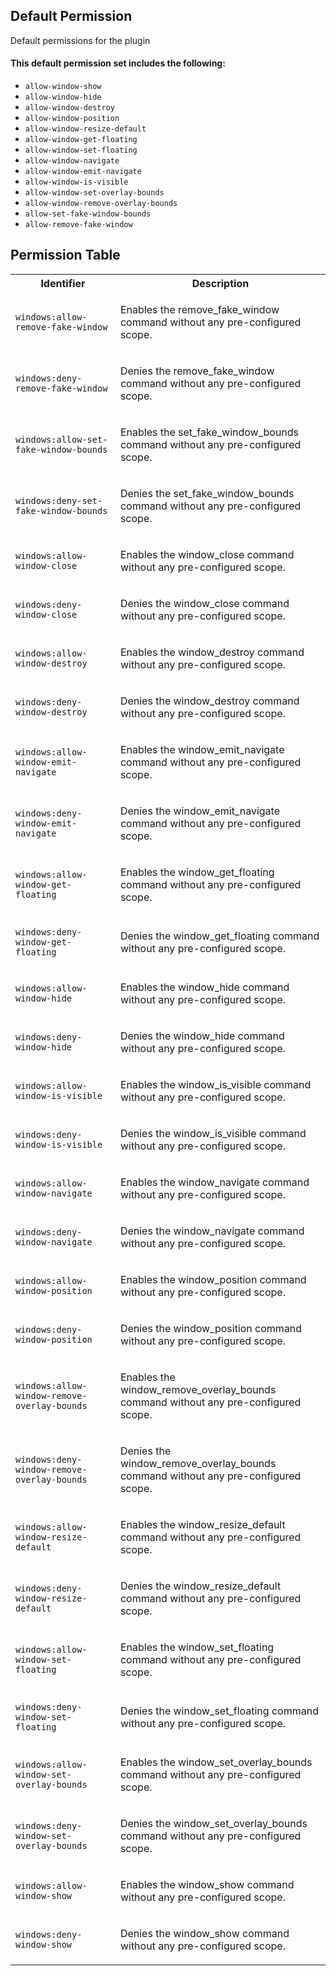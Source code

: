 ## Default Permission

Default permissions for the plugin

#### This default permission set includes the following:

- `allow-window-show`
- `allow-window-hide`
- `allow-window-destroy`
- `allow-window-position`
- `allow-window-resize-default`
- `allow-window-get-floating`
- `allow-window-set-floating`
- `allow-window-navigate`
- `allow-window-emit-navigate`
- `allow-window-is-visible`
- `allow-window-set-overlay-bounds`
- `allow-window-remove-overlay-bounds`
- `allow-set-fake-window-bounds`
- `allow-remove-fake-window`

## Permission Table

<table>
<tr>
<th>Identifier</th>
<th>Description</th>
</tr>


<tr>
<td>

`windows:allow-remove-fake-window`

</td>
<td>

Enables the remove_fake_window command without any pre-configured scope.

</td>
</tr>

<tr>
<td>

`windows:deny-remove-fake-window`

</td>
<td>

Denies the remove_fake_window command without any pre-configured scope.

</td>
</tr>

<tr>
<td>

`windows:allow-set-fake-window-bounds`

</td>
<td>

Enables the set_fake_window_bounds command without any pre-configured scope.

</td>
</tr>

<tr>
<td>

`windows:deny-set-fake-window-bounds`

</td>
<td>

Denies the set_fake_window_bounds command without any pre-configured scope.

</td>
</tr>

<tr>
<td>

`windows:allow-window-close`

</td>
<td>

Enables the window_close command without any pre-configured scope.

</td>
</tr>

<tr>
<td>

`windows:deny-window-close`

</td>
<td>

Denies the window_close command without any pre-configured scope.

</td>
</tr>

<tr>
<td>

`windows:allow-window-destroy`

</td>
<td>

Enables the window_destroy command without any pre-configured scope.

</td>
</tr>

<tr>
<td>

`windows:deny-window-destroy`

</td>
<td>

Denies the window_destroy command without any pre-configured scope.

</td>
</tr>

<tr>
<td>

`windows:allow-window-emit-navigate`

</td>
<td>

Enables the window_emit_navigate command without any pre-configured scope.

</td>
</tr>

<tr>
<td>

`windows:deny-window-emit-navigate`

</td>
<td>

Denies the window_emit_navigate command without any pre-configured scope.

</td>
</tr>

<tr>
<td>

`windows:allow-window-get-floating`

</td>
<td>

Enables the window_get_floating command without any pre-configured scope.

</td>
</tr>

<tr>
<td>

`windows:deny-window-get-floating`

</td>
<td>

Denies the window_get_floating command without any pre-configured scope.

</td>
</tr>

<tr>
<td>

`windows:allow-window-hide`

</td>
<td>

Enables the window_hide command without any pre-configured scope.

</td>
</tr>

<tr>
<td>

`windows:deny-window-hide`

</td>
<td>

Denies the window_hide command without any pre-configured scope.

</td>
</tr>

<tr>
<td>

`windows:allow-window-is-visible`

</td>
<td>

Enables the window_is_visible command without any pre-configured scope.

</td>
</tr>

<tr>
<td>

`windows:deny-window-is-visible`

</td>
<td>

Denies the window_is_visible command without any pre-configured scope.

</td>
</tr>

<tr>
<td>

`windows:allow-window-navigate`

</td>
<td>

Enables the window_navigate command without any pre-configured scope.

</td>
</tr>

<tr>
<td>

`windows:deny-window-navigate`

</td>
<td>

Denies the window_navigate command without any pre-configured scope.

</td>
</tr>

<tr>
<td>

`windows:allow-window-position`

</td>
<td>

Enables the window_position command without any pre-configured scope.

</td>
</tr>

<tr>
<td>

`windows:deny-window-position`

</td>
<td>

Denies the window_position command without any pre-configured scope.

</td>
</tr>

<tr>
<td>

`windows:allow-window-remove-overlay-bounds`

</td>
<td>

Enables the window_remove_overlay_bounds command without any pre-configured scope.

</td>
</tr>

<tr>
<td>

`windows:deny-window-remove-overlay-bounds`

</td>
<td>

Denies the window_remove_overlay_bounds command without any pre-configured scope.

</td>
</tr>

<tr>
<td>

`windows:allow-window-resize-default`

</td>
<td>

Enables the window_resize_default command without any pre-configured scope.

</td>
</tr>

<tr>
<td>

`windows:deny-window-resize-default`

</td>
<td>

Denies the window_resize_default command without any pre-configured scope.

</td>
</tr>

<tr>
<td>

`windows:allow-window-set-floating`

</td>
<td>

Enables the window_set_floating command without any pre-configured scope.

</td>
</tr>

<tr>
<td>

`windows:deny-window-set-floating`

</td>
<td>

Denies the window_set_floating command without any pre-configured scope.

</td>
</tr>

<tr>
<td>

`windows:allow-window-set-overlay-bounds`

</td>
<td>

Enables the window_set_overlay_bounds command without any pre-configured scope.

</td>
</tr>

<tr>
<td>

`windows:deny-window-set-overlay-bounds`

</td>
<td>

Denies the window_set_overlay_bounds command without any pre-configured scope.

</td>
</tr>

<tr>
<td>

`windows:allow-window-show`

</td>
<td>

Enables the window_show command without any pre-configured scope.

</td>
</tr>

<tr>
<td>

`windows:deny-window-show`

</td>
<td>

Denies the window_show command without any pre-configured scope.

</td>
</tr>
</table>
